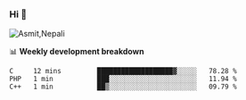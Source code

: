 ### Hi 👋

![Asmit,Nepali](https://media.giphy.com/media/L8K62iTDkzGX6/giphy.gif)
<!--
**asmit99nepali/asmit99nepali** is a ✨ _special_ ✨ repository because its `README.md` (this file) appears on your GitHub profile.

Here are some ideas to get you started:

- 🔭 I’m currently working on ...
- 🌱 I’m currently learning ...
- 👯 I’m looking to collaborate on ...
- 🤔 I’m looking for help with ...
- 💬 Ask me about ...
- 📫 How to reach me: ...
- 😄 Pronouns: ...
- ⚡ Fun fact: ...
-->


📊 **Weekly development breakdown**
<!--START_SECTION:waka-->

```text
C     12 mins         ███████████████████▓░░░░░   78.28 %
PHP   1 min           ███░░░░░░░░░░░░░░░░░░░░░░   11.94 %
C++   1 min           ██▒░░░░░░░░░░░░░░░░░░░░░░   09.79 %
```

<!--END_SECTION:waka-->

